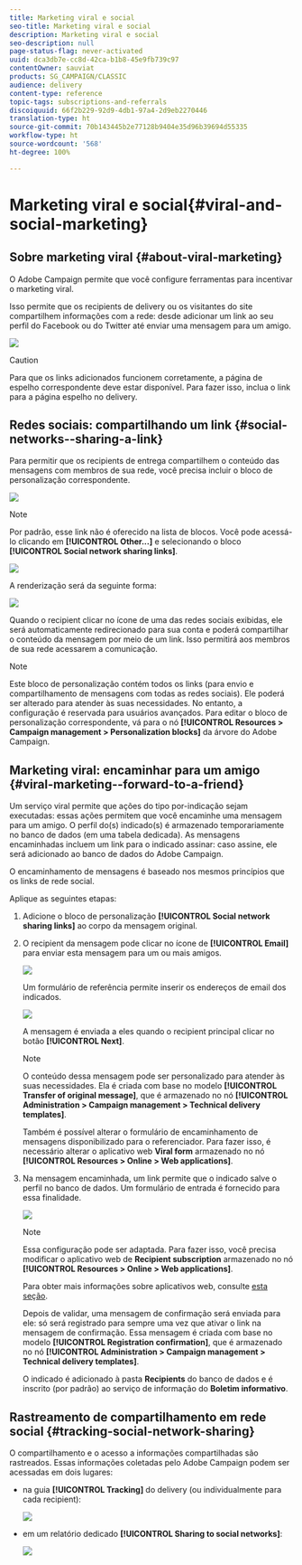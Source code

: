 ```yaml
---
title: Marketing viral e social
seo-title: Marketing viral e social
description: Marketing viral e social
seo-description: null
page-status-flag: never-activated
uuid: dca3db7e-cc8d-42ca-b1b8-45e9fb739c97
contentOwner: sauviat
products: SG_CAMPAIGN/CLASSIC
audience: delivery
content-type: reference
topic-tags: subscriptions-and-referrals
discoiquuid: 66f2b229-92d9-4db1-97a4-2d9eb2270446
translation-type: ht
source-git-commit: 70b143445b2e77128b9404e35d96b39694d55335
workflow-type: ht
source-wordcount: '568'
ht-degree: 100%

---
```



# Marketing viral e social{#viral-and-social-marketing}

## Sobre marketing viral {#about-viral-marketing}

O Adobe Campaign permite que você configure ferramentas para incentivar o marketing viral.

Isso permite que os recipients de delivery ou os visitantes do site compartilhem informações com a rede: desde adicionar um link ao seu perfil do Facebook ou do Twitter até enviar uma mensagem para um amigo.

![](assets/s_ncs_user_viral_icons.png)

>[!CAUTION]
>
>Para que os links adicionados funcionem corretamente, a página de espelho correspondente deve estar disponível. Para fazer isso, inclua o link para a página espelho no delivery.

## Redes sociais: compartilhando um link {#social-networks--sharing-a-link}

Para permitir que os recipients de entrega compartilhem o conteúdo das mensagens com membros de sua rede, você precisa incluir o bloco de personalização correspondente.

![](assets/s_ncs_user_viral_add_link.png)

>[!NOTE]
>
>Por padrão, esse link não é oferecido na lista de blocos. Você pode acessá-lo clicando em **[!UICONTROL Other...]** e selecionando o bloco **[!UICONTROL Social network sharing links]**. 

![](assets/s_ncs_user_viral_add_link_via_others.png)

A renderização será da seguinte forma:

![](assets/s_ncs_user_viral_add_link_rendering.png)

Quando o recipient clicar no ícone de uma das redes sociais exibidas, ele será automaticamente redirecionado para sua conta e poderá compartilhar o conteúdo da mensagem por meio de um link. Isso permitirá aos membros de sua rede acessarem a comunicação.

>[!NOTE]
>
>Este bloco de personalização contém todos os links (para envio e compartilhamento de mensagens com todas as redes sociais). Ele poderá ser alterado para atender às suas necessidades. No entanto, a configuração é reservada para usuários avançados. Para editar o bloco de personalização correspondente, vá para o nó **[!UICONTROL Resources > Campaign management > Personalization blocks]** da árvore do Adobe Campaign.

## Marketing viral: encaminhar para um amigo {#viral-marketing--forward-to-a-friend}

Um serviço viral permite que ações do tipo por-indicação sejam executadas: essas ações permitem que você encaminhe uma mensagem para um amigo. O perfil do(s) indicado(s) é armazenado temporariamente no banco de dados (em uma tabela dedicada). As mensagens encaminhadas incluem um link para o indicado assinar: caso assine, ele será adicionado ao banco de dados do Adobe Campaign.

O encaminhamento de mensagens é baseado nos mesmos princípios que os links de rede social.

Aplique as seguintes etapas:

1. Adicione o bloco de personalização **[!UICONTROL Social network sharing links]** ao corpo da mensagem original.
1. O recipient da mensagem pode clicar no ícone de **[!UICONTROL Email]** para enviar esta mensagem para um ou mais amigos.

   ![](assets/s_ncs_user_viral_email_link.png)

   Um formulário de referência permite inserir os endereços de email dos indicados.

   ![](assets/s_ncs_user_viral_email_msg.png)

   A mensagem é enviada a eles quando o recipient principal clicar no botão **[!UICONTROL Next]**.

   >[!NOTE]
   >
   >O conteúdo dessa mensagem pode ser personalizado para atender às suas necessidades. Ela é criada com base no modelo **[!UICONTROL Transfer of original message]**, que é armazenado no nó **[!UICONTROL Administration > Campaign management > Technical delivery templates]**.
   >
   >Também é possível alterar o formulário de encaminhamento de mensagens disponibilizado para o referenciador. Para fazer isso, é necessário alterar o aplicativo web **Viral form** armazenado no nó **[!UICONTROL Resources > Online > Web applications]**.

1. Na mensagem encaminhada, um link permite que o indicado salve o perfil no banco de dados. Um formulário de entrada é fornecido para essa finalidade.

   ![](assets/s_ncs_user_viral_create_account_form.png)

   >[!NOTE]
   >
   >Essa configuração pode ser adaptada. Para fazer isso, você precisa modificar o aplicativo web de **Recipient subscription** armazenado no nó **[!UICONTROL Resources > Online > Web applications]**.
   >
   >Para obter mais informações sobre aplicativos web, consulte [esta seção](../../web/using/about-web-applications.md).

   Depois de validar, uma mensagem de confirmação será enviada para ele: só será registrado para sempre uma vez que ativar o link na mensagem de confirmação. Essa mensagem é criada com base no modelo **[!UICONTROL Registration confirmation]**, que é armazenado no nó **[!UICONTROL Administration > Campaign management > Technical delivery templates]**.

   O indicado é adicionado à pasta **Recipients** do banco de dados e é inscrito (por padrão) ao serviço de informação do **Boletim informativo**.

## Rastreamento de compartilhamento em rede social {#tracking-social-network-sharing}

O compartilhamento e o acesso a informações compartilhadas são rastreados. Essas informações coletadas pelo Adobe Campaign podem ser acessadas em dois lugares:

* na guia **[!UICONTROL Tracking]** do delivery (ou individualmente para cada recipient):

   ![](assets/s_ncs_user_network_del_tracking_tab.png)

* em um relatório dedicado **[!UICONTROL Sharing to social networks]**:

   ![](assets/s_ncs_user_viral_report.png)

